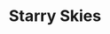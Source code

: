 ---
title: "Starry Skies"
type: Miscellaneous
tags: []
description: "A view of stars over the neighborhood."
image: assets/images/gallery/starry-skies/thumb.jpg
telescope: Sony ILCE-6300
length: "16mm"
aperture: "4.57mm"
folder: starry-skies
exposure: 60
lights: 15
sessions: 1
firstCapture: 2021-11-21
lastCapture:
noannotations: true
---